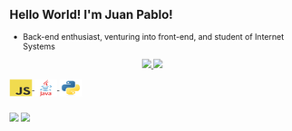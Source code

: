 ## Hello World! I'm Juan Pablo!

- Back-end enthusiast, venturing into front-end, and student of Internet Systems

<div align="center">
  <a href="https://github.com/pablobdss">
  <img height="160em" src="https://github-readme-stats.vercel.app/api?username=pablobdss&show_icons=true&theme=onedark"/>
  <img height="140em" src="https://github-readme-stats.vercel.app/api/top-langs/?username=pablobdss&layout=compact&langs_count=7&theme=onedark"/>
</div>
  
<div style="display: inline_block"><br>
  <a href="https://developer.mozilla.org/en-US/docs/Web/JavaScript" target="_blank"> <img align="center" alt="All-Js" height="30" width="40" src="https://raw.githubusercontent.com/devicons/devicon/1119b9f84c0290e0f0b38982099a2bd027a48bf1/icons/javascript/javascript-original.svg">
  <img align="center" alt="Java" height="30" width="40" href="https://www.oracle.com/java/" src="https://raw.githubusercontent.com/devicons/devicon/1119b9f84c0290e0f0b38982099a2bd027a48bf1/icons/java/java-original-wordmark.svg">
  <img align="center" alt="Python" height="30" width="40" href="https://www.python.org" src="https://raw.githubusercontent.com/devicons/devicon/1119b9f84c0290e0f0b38982099a2bd027a48bf1/icons/python/python-original.svg">
</div>
  
##
  
 <div> 
  <a href="https://www.linkedin.com/in/juan-pablo-5134a5189" target="_blank"><img src="https://img.shields.io/badge/-LinkedIn-%230077B5?style=for-the-badge&logo=linkedin&logoColor=white" target="_blank"></a> 
  <a href="mailto:juanpablox2002@gmail.com" target="_blank"><img src="https://img.shields.io/badge/Gmail-D14836?style=for-the-badge&logo=gmail&logoColor=white" target="_blank"></a> 
 
</div>
